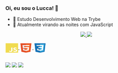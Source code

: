 ### Oi, eu sou o Lucca! 👋

- 🔭 Estudo Desenvolvimento Web na Trybe
- 🌱 Atualmente virando as noites com JavaScript

<div align="center">
  <a href="https://github.com/luccarendall">
  <img height="145" src="https://github-readme-stats.vercel.app/api?username=luccarendall&show_icons=true&theme=github_dark&include_all_commits=true&count_private=true"/>
  <img height="147" src="https://github-readme-stats.vercel.app/api/top-langs/?username=luccarendall&layout=compact&langs_count=7&theme=github_dark"/>
</div>
  <div style="display: inline_block"><br>
  <img align="center" alt="Lucca-Js" height="30" width="40" src="https://raw.githubusercontent.com/devicons/devicon/master/icons/javascript/javascript-plain.svg">
  <img align="center" alt="Lucca-HTML" height="30" width="40" src="https://raw.githubusercontent.com/devicons/devicon/master/icons/html5/html5-original.svg">
  <img align="center" alt="Lucca-CSS" height="30" width="40" src="https://raw.githubusercontent.com/devicons/devicon/master/icons/css3/css3-original.svg">
</div>

##
<div>
  <a href="https://instagram.com/luccarendall" target="_blank"><img src="https://img.shields.io/badge/-Instagram-%23E4405F?style=for-the-badge&logo=instagram&logoColor=white" target="_blank"></a>
  <a href = "mailto:luccarendall1@gmail.com"><img src="https://img.shields.io/badge/-Gmail-%23333?style=for-the-badge&logo=gmail&logoColor=white" target="_blank"></a>
  <a href="https://www.linkedin.com/in/lucca-rendall" target="_blank"><img src="https://img.shields.io/badge/-LinkedIn-%230077B5?style=for-the-badge&logo=linkedin&logoColor=white" target="_blank"></a> 
</div>
